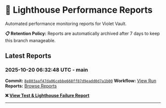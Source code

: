 # 🔦 Lighthouse Performance Reports

Automated performance monitoring reports for Violet Vault.

**📋 Retention Policy:** Reports are automatically archived after 7 days to keep this branch manageable.

## Latest Reports

### 2025-10-20 06:32:48 UTC - main

**Commit:** [`8e803aaf47da06cebbe668ff87d9eadd0d7a1b00`](https://github.com/thef4tdaddy/violet-vault/commit/8e803aaf47da06cebbe668ff87d9eadd0d7a1b00)
**Workflow:** [View Run](https://github.com/thef4tdaddy/violet-vault/actions/runs/18644171193)
**Reports:** [Browse Reports](https://github.com/thef4tdaddy/violet-vault/tree/lighthouse-reports/reports/main/2025-10-20_06-32-47)

**❌ [View Test & Lighthouse Failure Report](./reports/main/2025-10-20_06-32-47/test-and-lighthouse-failures.md)**


---

